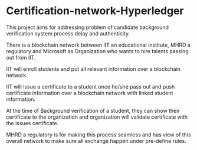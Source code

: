 # Certification-network-Hyperledger
This project aims for addressing problem of candidate background verification system process delay and authenticity.

There is a blockchain network between IIT an educational institute, MHRD a regulatory and Microsoft as Organization who wants to hire talents passing out from IIT.

IIT will enroll students and put all relevant information over a blockchain network.

IIT will issue a certificate to a student once he/she pass out and push certificate information over a blockchain network with linked student information.

At the time of Background verification of a student, they can show their certificate to the organization and organization will validate certificate with the issues certificate.

MHRD a regulatory is for making this process seamless and has view of this overall network to make sure all exchange happen under pre-define rules.
